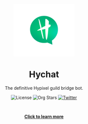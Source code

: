 <br />
<p align="center">
  <a href="https://hych.at">
    <img src="https://raw.githubusercontent.com/hychat-mc/hychat/master/.github/assets/img/hychat-logo.png" alt="Hychat" width="200" height="170">
  </a>
</p>
  <h1 align="center">Hychat</h1>

  <p align="center">
    The definitive Hypixel guild bridge bot.
    <br />
<p align="center">
  <img alt="License" src="https://img.shields.io/github/license/hychat-mc/hychat?color=GREEN&style=for-the-badge">
  <img alt="Org Stars" src="https://img.shields.io/github/stars/hychat-mc?color=GREEN&style=for-the-badge">
  <a href="https://twitter.com/hychatmc"><img alt="Twitter" src="https://img.shields.io/twitter/follow/hychatmc?color=GREEN&style=for-the-badge"></a>
</p>
<br>
  <p align="center">
    <b><a href="https://github.com/hychat-mc/hychat/issues">Click to learn more</a></b>
  </p>
